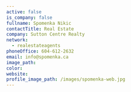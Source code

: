 ```yaml
---
active: false
is_company: false
fullname: Spomenka Nikic
contactTitle: Real Estate
company: Sutton Centre Realty
network:
  - realestateagents
phoneOffice: 604-612-2632
email: info@spomenka.ca
image_path:
color:
website:
profile_image_path: /images/spomenka-web.jpg
---
```



